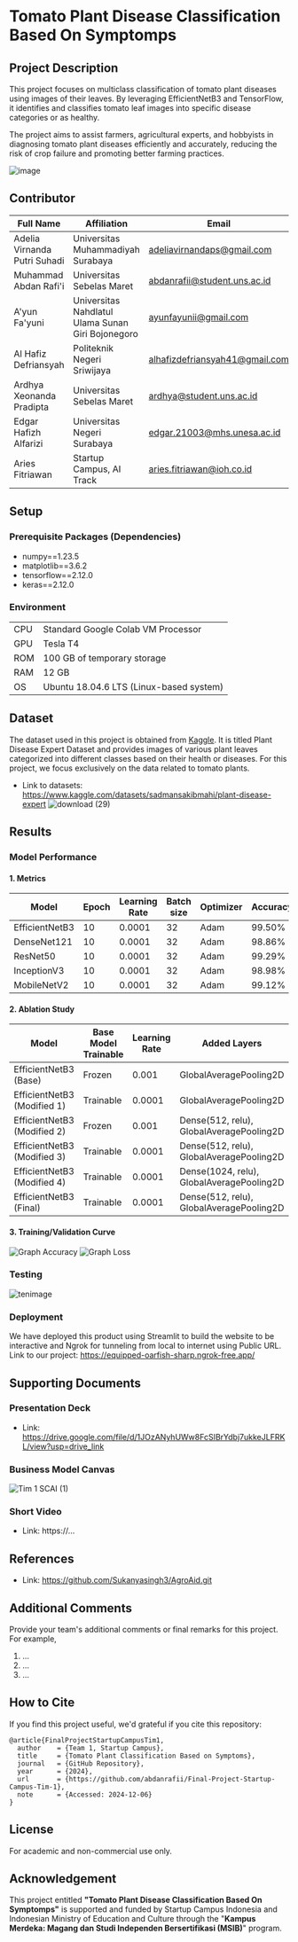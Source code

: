 # Tomato Plant Disease Classification Based On Symptomps

## Project Description
This project focuses on multiclass classification of tomato plant diseases using images of their leaves. By leveraging EfficientNetB3 and TensorFlow, it identifies and classifies tomato leaf images into specific disease categories or as healthy.

The project aims to assist farmers, agricultural experts, and hobbyists in diagnosing tomato plant diseases efficiently and accurately, reducing the risk of crop failure and promoting better farming practices.

![image](https://github.com/user-attachments/assets/26cc8fc2-a24b-423c-826e-477e275e6813)

## Contributor
| Full Name | Affiliation | Email | LinkedIn | Role |
| --- | --- | --- | --- | --- |
| Adelia Virnanda Putri Suhadi | Universitas Muhammadiyah Surabaya | adeliavirnandaps@gmail.com | [link](https://www.linkedin.com/in/adelia-virnanda-putri-suhadi-218972218?utm_source=share&utm_campaign=share_via&utm_content=profile&utm_medium=android_app) | Treasurer |
| Muhammad Abdan Rafi'i | Universitas Sebelas Maret | abdanrafii@student.uns.ac.id | [link](https://www.linkedin.com/in/muhammad-abdan-rafii/) | Team Lead |
| A'yun Fa'yuni | Universitas Nahdlatul Ulama Sunan Giri Bojonegoro | ayunfayunii@gmail.com | [link](https://www.linkedin.com/in/a-yun-fa-yuni-686a56246?utm_source=share&utm_campaign=share_via&utm_content=profile&utm_medium=android_app) | Team Member |
| Al Hafiz Defriansyah | Politeknik Negeri Sriwijaya | alhafizdefriansyah41@gmail.com | [link](https://www.linkedin.com/in/alhafizdefriansyah?utm_source=share&utm_campaign=share_via&utm_content=profile&utm_medium=android_app) |Team Member |
| Ardhya Xeonanda Pradipta | Universitas Sebelas Maret | ardhya@student.uns.ac.id | [link](https://www.linkedin.com/in/ardhya-xeonanda/) | Team Member |
| Edgar Hafizh Alfarizi | Universitas Negeri Surabaya | edgar.21003@mhs.unesa.ac.id | [link](https://www.linkedin.com/in/edgarhafizh002?utm_source=share&utm_campaign=share_via&utm_content=profile&utm_medium=ios_app) | Team Member |
| Aries Fitriawan | Startup Campus, AI Track | aries.fitriawan@ioh.co.id | [link](https://www.linkedin.com/in/ariesfitriawan/) | Mentor |

## Setup
### Prerequisite Packages (Dependencies)
- numpy==1.23.5
- matplotlib==3.6.2
- tensorflow==2.12.0
- keras==2.12.0


### Environment
| | |
| --- | --- |
| CPU | Standard Google Colab VM Processor |
| GPU | Tesla T4 |
| ROM | 100 GB of temporary storage |
| RAM | 12 GB |
| OS | Ubuntu 18.04.6 LTS (Linux-based system) |

## Dataset
The dataset used in this project is obtained from [Kaggle](kaggle.com). It is titled Plant Disease Expert Dataset and provides images of various plant leaves categorized into different classes based on their health or diseases. For this project, we focus exclusively on the data related to tomato plants.
- Link to datasets: https://www.kaggle.com/datasets/sadmansakibmahi/plant-disease-expert
![download (29)](https://github.com/user-attachments/assets/2226a82a-8128-4706-952e-9c53a982beff)

## Results
### Model Performance

#### 1. Metrics

| Model | Epoch | Learning Rate | Batch size | Optimizer | Accuracy | Loss | Validation Accuracy | Validation Loss |
| --- | --- | --- | --- | --- | --- | --- | --- | --- |
| EfficientNetB3 | 10 |  0.0001 | 32 | Adam | 99.50% | 0.0160 | 99.33% | 0.0221 |
| DenseNet121 | 10 |  0.0001 | 32 | Adam | 98.86% | 0.0328 | 97.21% | 0.0763 |
| ResNet50 | 10 |  0.0001 | 32 | Adam | 99.29% | 0.0208 | 98.55% | 0.0577 |
| InceptionV3 | 10 |  0.0001 | 32 | Adam | 98.98% | 0.0279 | 98.33% | 0.0557 |
| MobileNetV2 | 10 |  0.0001 | 32 | Adam | 99.12% | 0.0290 | 91.29% | 0.4089 |

#### 2. Ablation Study

| Model | Base Model Trainable | Learning Rate | Added Layers | Dropout Rate | Output Layer | Accuracy | Loss | Validation Accuracy | Validation Loss | Test Accuracy | Test Loss |
| --- | --- | --- | --- | --- | --- | --- | --- | --- | --- | --- | --- |
| EfficientNetB3 (Base) | Frozen | 0.001 | GlobalAveragePooling2D | 0.0 | Dense(9, softmax) | 91.60% | 0.3026 | 91.74% | 0.2630 | 91.26% | 0.285 |
| EfficientNetB3 (Modified 1) | Trainable | 0.0001 | GlobalAveragePooling2D | 0.0 | Dense(9, softmax) | 99.85% | 0.0065 | 99.22% | 0.0271 | 98.67% | 0.0328 |
| EfficientNetB3 (Modified 2) | Frozen | 0.001 | Dense(512, relu), GlobalAveragePooling2D | 0.4 | Dense(9, softmax) | 86.69% | 0.4104 | 91.07% | 0.2892 | 90.92% | 0.3024 |
| EfficientNetB3 (Modified 3) | Trainable | 0.0001 | Dense(512, relu), GlobalAveragePooling2D | 0.4 | Dense(9, softmax) | 99.61% | 0.0133 | 99.11% | 0.0223 | 99.51% | 0.0177 |
| EfficientNetB3 (Modified 4) | Trainable | 0.0001 | Dense(1024, relu), GlobalAveragePooling2D | 0.3 | Dense(9, softmax) | 99.63% | 0.0121 | 98.88% | 0.0341 | 99.68% | 0.0175% |
| EfficientNetB3 (Final) | Trainable | 0.0001 | Dense(512, relu), GlobalAveragePooling2D | 0.5 | Dense(9, softmax) | 99.50% | 0.0160 | 99.33% | 0.0221 | 99.00% | 0.0388 |

#### 3. Training/Validation Curve

![Graph Accuracy](https://github.com/user-attachments/assets/f6cfb9a4-88e6-4cec-a90b-f788ccd37059)
![Graph Loss](https://github.com/user-attachments/assets/c322cc01-c036-4430-9783-a5eb0083bb3c)

### Testing

![tenimage](https://github.com/user-attachments/assets/6ab1bdca-2c9c-4474-b93d-b92d3bccac3d)

### Deployment
We have deployed this product using Streamlit to build the website to be interactive and Ngrok for tunneling from local to internet using Public URL.
Link to our project: https://equipped-oarfish-sharp.ngrok-free.app/

## Supporting Documents
### Presentation Deck
- Link: https://drive.google.com/file/d/1JOzANyhUWw8FcSIBrYdbj7ukkeJLFRKL/view?usp=drive_link

### Business Model Canvas
![Tim 1 SCAI (1)](https://github.com/user-attachments/assets/375fac2d-1af9-4f78-902a-c1ea4a0bddf1)

### Short Video
- Link: https://...

## References
- Link: https://github.com/Sukanyasingh3/AgroAid.git

## Additional Comments
Provide your team's additional comments or final remarks for this project. For example,
1. ...
2. ...
3. ...

## How to Cite
If you find this project useful, we'd grateful if you cite this repository:
```
@article{FinalProjectStartupCampusTim1,
  author    = {Team 1, Startup Campus},
  title     = {Tomato Plant Classification Based on Symptoms},
  journal   = {GitHub Repository},
  year      = {2024},
  url       = {https://github.com/abdanrafii/Final-Project-Startup-Campus-Tim-1},
  note      = {Accessed: 2024-12-06}
}

```

## License
For academic and non-commercial use only.

## Acknowledgement
This project entitled <b>"Tomato Plant Disease Classification Based On Symptomps"</b> is supported and funded by Startup Campus Indonesia and Indonesian Ministry of Education and Culture through the "**Kampus Merdeka: Magang dan Studi Independen Bersertifikasi (MSIB)**" program.
